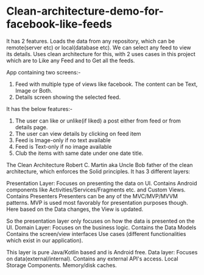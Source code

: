 # Clean-architecture-demo-for-facebook-like-feeds
It has 2 features. Loads the data from any repository, which can be remote(server etc) or local(database etc). We can select any feed to view its details. Uses clean architecture for this, with 2 uses cases in this project which are to Like any Feed and to Get all the feeds. 

App containing two screens:-
1) Feed with multiple type of views like facebook. The content can be Text, Image or Both.
2) Details screen showing the selected feed.

It has the below features:-
1) The user can like or unlike(if liked) a post either from feed or from details page.
2) The user can view details by clicking on feed item
3) Feed is Image-only if no text available
4) Feed is Text-only if no image available
5) Club the items with same date​ under one date title.


The Clean Architecture
Robert C. Martin aka Uncle Bob father of the clean architecture, which enforces the Solid principles.
It has 3 different layers:

Presentation Layer:
Focuses on presenting the data on UI.
Contains Android components like Activities/Services/Fragments etc. and Custom Views.
Contains Presenters
Presenters can be any of the MVC/MVP/MVVM patterns. MVP is used most favorably for presentation purposes though.
Here based on the Data changes, the View is updated.

So the presentation layer only focuses on how the data is presented on the UI.
Domain Layer:
Focuses on the business logic.
Contains the Data Models
Contains the screen/view interfaces
Use cases (different functionalities which exist in our application).

This layer is pure Java/Kotlin based and is Android free.
Data layer:
Focuses on data(external/internal).
Contains any external API's access.
Local Storage Components.
Memory/disk caches.
